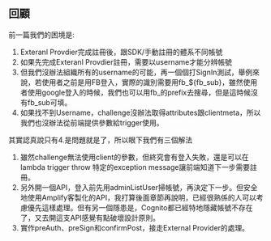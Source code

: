 ## 回顧
前一篇我們的困境是:
1. Exteranl Provdier完成註冊後，跟SDK/手動註冊的體系不同帳號
2. 如果先完成Exteranl Provdier註冊，需要以username才能分辨帳號
3. 但我們沒辦法組織所有的username的可能，再一個個打SignIn測試，舉例來說，若使用者之前是用FB登入，實際的識別需要用fb_${fb_sub}，雖然使用者使用google登入的時候，我們也可以用fb_的prefix去搜尋，但是這時候沒有fb_sub可填。
4. 如果找不到Username，challenge沒辦法取得attributes跟clientmeta，所以我們也沒辦法從前端提供參數給trigger使用。

其實認真說只有4.是問題就是了，所以眼下我們有三個解法
1. 雖然challenge無法使用client的參數，但終究會有登入失敗，還是可以在lambda trigger throw 特定的exception message讓前端知道下一步需要註冊。
2. 另外開一個API，登入前先用adminListUser掃帳號，再決定下一步。但安全地使用Amplify客製化的API，我打算後面章節再說明，已經很熟係的人可以考慮優先這樣處理。但有另一個隱患是，Cognito都已經特地隱藏帳號不存在了，又去開這支API感覺有點破壞設計原則。
3. 實作preAuth、preSign和confirmPost，接走External Provider的處理。
